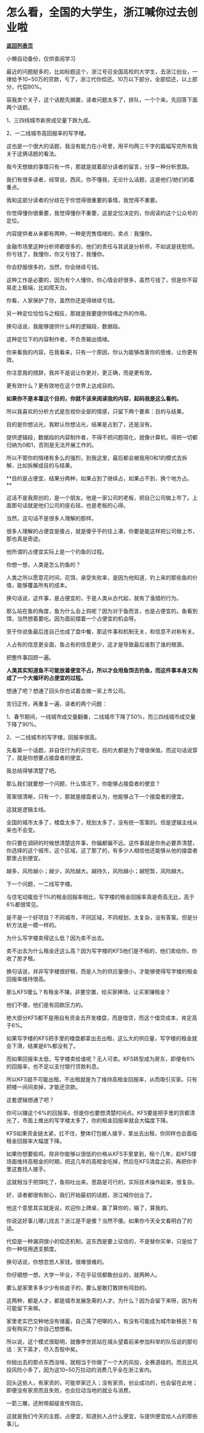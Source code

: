 # 怎么看，全国的大学生，浙江喊你过去创业啦

[**返回列表页**](/gzh/记忆承载3)

小懒自动备份，仅供查阅学习

最近的问题挺多的，比如标题这个，浙江号召全国高校的大学生，去浙江创业，一律给予10~50万的贷款，亏了，浙江代你偿还。10万以下部分，全部偿还，以上部分，代偿80%。

  

容我卖个关子，这个话题先搁置，读者问题太多了，排队，一个个来。先回答下面两个话题。  

  

1、三四线城市新房成交量下跌九成。

2、一二线城市高回报率的写字楼。

  

这也是一个很大的话题，我没有能力在小号里，用平均两三千字的篇幅写完所有我关于这俩话题的看法。  

  

我今天想做的事情只有一件，那就是就着部分读者的留言，分享一种分析思路。  

  

我们有很多读者，经常说，西风，你不懂我，无论什么话题，这是他们/她们的着重点。

  

我和这部分读者的分歧在于你觉得很重要的事情，我觉得不重要。

  

你觉得懂你很重要，我觉得懂你不重要，这是定位决定的，你阅读的这个公众号的定位。

  

内容提供者从来都有两种，一种是兜售情绪的，卖点：我懂你。  

  

金融市场里这种分析师都很多的，他们的责任与其说是分析师，不如说是抚慰师。你亏钱了，我懂你，你又亏钱了，我懂你。  

  

你会舒服很多的，当然，你会继续亏钱。

  

这种工作是必要的，因为有个人懂你，你心情会好很多，虽然亏钱了，但是你不容易走上极端，比如爬天台。  

  

你看，人家保护了你，虽然你还是得继续亏钱。

  

另一种定位恰恰与之相反，那就是我要提供情绪之外的作用。

  

换句话说，我能够提供什么样的逻辑段，数据段。  

  

这种定位下的内容制作者，不负责输出情绪。  

  

你来看我的内容，在我看来，只有一个原因，你认为能够改善你的思维，让你更有效。  

  

你注意我的措辞，我并不是说让你更对，更正确，而是更有效。  

  

更有效什么？更有效地在这个世界上达成目的。  

  

 **如果你不是本着这个目的，你就不该来阅读我的内容，起码我是这么看的。**

  

所以我喜欢的分析方式是忽视你全部的情感，只留下两个要素：目的与结果。  

  

目的是你想沾光，我默认你想沾光，结果是占到了，还是没有。

  

提供逻辑段，数据段的内容制作者，不得不把问题简化，就像计算机，得把一切都归纳为0和1，否则是无法开展工作的。

  

所以不管你的情绪有多么的强烈，到我这里，最后都会被我用0和1的模式去拆解，比如拆解成目的与结果。  

  

 **目的是占便宜，结果分两种，如果占到了继续占，如果占不到，换个地方占。  
**

  

这话不是我原创的，是一个朋友。他是一家公司的老板，把自己公司做上市了。上面那句话就是他们公司的座右铭，也是老板的心得。

  

当然，这句话不是很多人理解的那样。  

  

很多人理解的占便宜是傻占，就是傻乎乎的往上凑，你要是能这样把公司做上市，那也真是奇迹。

  

他所谓的占便宜实际上是一个钓鱼的过程。  

  

你想一想，人类是怎么钓鱼的？  

  

人类之所以愿意花时间，花饵，承受失败率，是因为他知道，钓上来的那些鱼的价值，能够覆盖所有的成本。  

  

换句话说，这件事，是占便宜的，于是人类从古代起，就有了渔猎的行为。

  

那么站在鱼的角度，鱼为什么会上钩呢？因为对于鱼而言，也是占便宜的。鱼看到饵，当然想着要吃。因为面前摆着一个占便宜的机会呀。  

  

至于你说鱼最后连自己也成了盘中餐，那这件事和机制无关，和信息不对称有关。  

  

人占有的信息更全面，鱼占有的信息更少，这才是导致最后谁割了谁的根源。

  

把整件事回顾一遍。  

  

 **人类其实知道鱼不可能放着便宜不占，所以才会用鱼饵去钓鱼，而这件事本身又构成了一个大循环的占便宜的过程。**

  

想通了吧？想通了回头你也试着去做一家上市公司。

  

言归正传，再重复一遍，读者的两个问题：

  

1、春节期间，一线城市成交量翻番，二线城市下降了50%，而三四线城市成交量下降了90%。

  

2、一二线城市的写字楼，回报率很高。

  

先看第一个话题，非自住行为的买住宅，目的大都是为了增值保值。而这句话说穿了，就是你想要占接盘者的便宜。

  

我总结得够清楚了吧。  

  

那么我们就要想一个问题，什么情况下，你能够占接盘者的便宜？  

  

答案很清晰，只有一个，那就是接盘者认为，他能够占下一个接盘者的便宜。

  

这就是逻辑主线。  

  

全国的城市太多了，楼盘太多了，规划太多了，没有统一答案的。但是逻辑主线从来也不会变。

  

你只要在调研的时候想清楚这件事，你偏都偏不远。这件事就是你务必要弄清楚，你选择的这个城市，这个区域，这了那了的，有多少人相信他还能够从他的接盘者那里占到便宜。  

  

越多，风险越小；越少，风险越大。越持久，风险越小；越短暂，风险越大。

  

下一个问题，一二线写字楼。  

  

与住宅动辄低于1%的租金回报率相比，写字楼的租金回报率真是奇高无比，高于6%都很常见。

  

是不是一个好项目？不同城市，不同区域，不同规划，太复杂，没有答案。但是分析方法是一模一样的。

  

为什么写字楼卖得这么低？因为卖不出去。  

  

卖不出去为什么租金还这么高？因为写字楼的KFS他们是不租的，他们卖给你，你收了房才租。

  

换句话说，并非写字楼很好租，而是人为的供应量很小，才能够使得写字楼的租金回报率维持很高。  

  

那么KFS傻么？有租金不赚，非要空置，给买家捧场，让买家赚租金？

  

他们不傻，他们是有回款压力的。

  

绝大部分KFS都不是用自有资金去开发楼盘，而是借贷，而这个借贷成本，肯定高于6%。

  

如果写字楼的KFS把手里的楼盘都拿出去出租，这么大的供应量，写字楼的租金就会下滑，结果是6%都没有了。

  

而如果回报率太低，写字楼卖给谁呢？无人可卖。KFS转型成为房东，即便有6%的回报率，也不足以支付银行贷款利息。  

  

所以KFS就不可能出租，不出租就是为了维持高租金回报率，从而吸引买家。只有把楼一间间卖掉，才能还贷款。

  

这套逻辑想通了吧？  

  

你可以赚这个6%的回报率，但是你也要想清楚时间点。KFS要是把手里的货都清光了，市面上推出的写字楼太多了，你的租金回报率就会大幅度下降。  

  

KFS如果资金链太紧，扛不住，整体打包被人接手，拿出去出租，你同样也会面临租金回报率大幅度下降。

  

如果你想要偷鸡，除非你能够以很低的价格从KFS手里拿到，租个几年，趁KFS撑场面维持高租金的时期，把这几年的高租金吃掉，然后在KFS清盘之前，再把你手里这套找人接手。  

  

这就相当于把饵吃了，鱼钩吐出来。思路是可行的，实际技术操作起来，很复杂。

  

好，读者都很有耐心，我们开始最初的话题，浙江喊你创业了。

  

他这个意思其实就是说，欢迎你上牌桌，赢了算你的，输了，算我的。  

  

你说这好事儿哪儿找去？浙江是不是傻？当然不傻。如果你今天全文看明白了的话。

  

代偿是一种漏洞很小的偿还机制，这东西是要上征信的，不是替你买单，只是给了你一种信用透支额度。  

  

换句话说，你想忽悠人家钱，很难很难的。

  

你仔细想一想，大学一毕业，不在乎征信都敢创业的，就两种人。  

  

要么是家里多多少少有些底子的，要么是敢打敢拼有闯劲的。

  

这两种，都是人才，都是城市发展急需的人才。为什么？因为会留下来呀，因为有可能留下来嘛。  

  

家里老实巴交种地没有储蓄，自己蔫了吧唧的人，有没有可能成为城市新移民？有没有购买力？你自己想想看。

  

所以说，这个模式很聪明，就像李世民站在城头望着前来参加科举的队伍说的那句话：天下英才，尽入吾彀中矣。

  

你抛出去的那点东西没啥，就相当于你做了一个大的风投，全赛道级的。而且比风投风险小多了，因为这10~50万拉动的消费几乎全在浙江省内。  

  

回头这些人，有家资的，可能举家迁入；没有家资，创业成功的，也会留在此地；即便没有家资而且失败，也会拉动当地的就业与消费。  

  

一箭三雕，还附带超级宣传效应。

  

这就是我们今天的主题，占便宜，知道别人占什么便宜，与提供便宜给人占的那些事儿。

